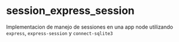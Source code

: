 # session_express_session

Implementacion de manejo de sessiones en una app node utilizando `express`, `express-session` y `connect-sqlite3`

